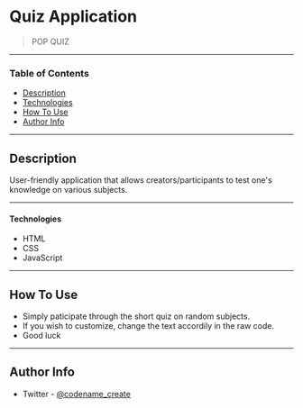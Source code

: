 # Quiz Application

> POP QUIZ 

---

### Table of Contents

- [Description](#description)
- [Technologies](#technologies)
- [How To Use](#how-to-use)
- [Author Info](#author-info)

---

## Description

User-friendly application that allows creators/participants to test one's knowledge on various subjects. 

---

#### Technologies

- HTML
- CSS
- JavaScript
 
---

## How To Use

- Simply paticipate through the short quiz on random subjects. 
- If you wish to customize, change the text accordily in the raw code. 
- Good luck
---

## Author Info

- Twitter - [@codename_create](https://twitter.com/codename_create)
